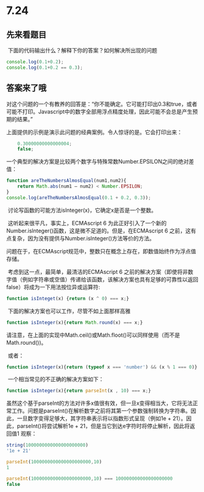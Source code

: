 # 7.24

## 先来看题目
​	下面的代码输出什么？解释下你的答案？如何解决所出现的问题
```javascript
console.log(0.1+0.2);
console.log(0.1+0.2 == 0.3);
```

## 答案来了哦

​	对这个问题的一个有教养的回答是：“你不能确定。它可能打印出0.3和true，或者可能不打印。Javascript中的数字全部用浮点精度处理，因此可能不会总是产生预期的结果。”

​       上面提供的示例是演示此问题的经典案例。令人惊讶的是。它会打印出来：

```javascript
	0.30000000000000004;
	false;
```

​	一个典型的解决方案是比较两个数字与特殊常数Number.EPSILON之间的绝对差值： 

```javascript
function areTheNumbersAlmosEqual(num1,num2){
	return Math.abs(num1 – num2) < Number.EPSILON;
}
console.log(areTheNumbersAlmosEqual(0.1 + 0.2, 0.3));
```

​	讨论写函数的可能方法islnteger(x)，它确定x是否是一个整数。

​	这听起来很平凡，事实上，ECMAscript 6 为此正好引入了一个新的Number.islnteger()函数，这是微不足道的。但是，在ECMAscript 6 之前，这有点复杂，因为没有提供与Number.islnteger()方法等价的方法。

​	问题在于，在ECMAscript规范中，整数只在概念上存在，即数值始终作为浮点值存储。

​	考虑到这一点，最简单，最清洁的ECMAscript 6 之前的解决方案（即使将非数字值（例如字符串或空值）传递给该函数，该解决方案也具有足够的可靠性以返回false）将成为一下用法按位异或运算符:

```javascript
function isInteget(x) {return (x ^ 0) === x;}
```

​	下面的解决方案也可以工作，尽管不如上面那样高雅

```javascript
function isInteger(x){return Math.round(x) === x;}
```

​	请注意，在上面的实现中Math.ceil()或Math.floot()可以同样使用（而不是Math.round())。

​	或者：

```javascript
function isInteger(x){return (typeof x === 'number') && (x % 1 === 0)}
```

​	一个相当常见的不正确的解决方案如下：

```javascript
function isInteger(x){return parseInt(x , 10) === x;}
```

​	虽然这个基于parseInt的方法对许多x值很有效，但一旦x变得相当大，它将无法正常工作。问题是parseInt()在解析数字之前将其第一个参数强制转换为字符串。因此，一旦数字变得足够大，其字符串表示将以指数形式呈现（例如1e + 21）。因此，parseInt()将尝试解析1e + 21，但是当它到达e字符时将停止解析，因此将返回值1 观察：

```javascript
string(1000000000000000000000)
'1e + 21'

parseInt(1000000000000000000000,10)
1

parseInt(1000000000000000000000,10) === 100000000000000000000
false
```